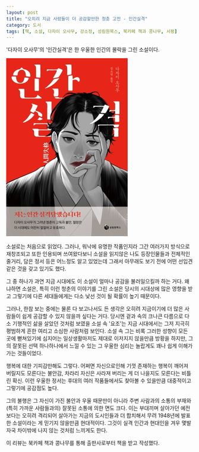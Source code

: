 ```yaml
---
layout: post
title: "오히려 지금 사람들이 더 공감할만한 청춘 고전 - 인간실격"
category: 도서
tags: [책, 소설, 다자이 오사무, 강소정, 성림원북스, 북카페 책과 콩나무, 서평]
---
```


'다자이 오사무'의
'인간실격'은
한 우울한 인간의 몰락을 그린 소설이다.

![표지](/images/no-longer-human-book-h480.jpg)

소설로는 처음으로 읽었다.
그러나, 워낙에 유명한 작품인지라 그간 여러가지 방식으로 재창조되고 또한 인용되며 쓰여왔다보니
소설을 읽지않은 나도 등장인물들과 전체적인 줄거리, 담은 정서 등은 어느정도 알고 있었는데
그래서 아무래도 보기 전에 어떤 선입견 같은 것을 갖고 있기도 했다.

그 중 하나가 과연 지금 시대에도 이 소설이 얼마나 공감을 불러일으킬까 하는 거다.
왜냐하면 소설은, 특히 이런 청춘의 이야기를 그린 소설은
당시의 시대상에 많은 영향을 받고
그렇기에 다른 세대들에게는 다소 낯선 것이 될 확률이 높기 때문이다.

그러나, 한참 보는 중에는 물론 다 보고나서도 든 생각은
오히려 지금이기에 더 많은 사람들이 쉽게 공감할 수 있지 않을까 싶다는 거다.
당시엔 겉과 속의 크나큰 다름으로 다소 기행적인 삶을 살았던 것처럼 보였을 소설 속 '요조'는
지금 시대에서는 그저 지극히 평범하게 흔한 여리고 소심한 사람처럼 보인다.
소설 속 그는 비록 그러한 성향이 모든 곳에 뻗쳐있기에 심지어는 일상생활마저도 제대로 이저지지 않을만큼 방황을 하지만,
그의 잘못된 선택 하나하나에서 느낄 수 있는 그 우울한 심리는 놀랍게도 꽤나 쉽게 이해가 가는 것들이었다.

행복에 대한 기피감만해도 그렇다.
어쩌면 자신으로인해 기껏 존재하는 행복이 깨어져 버릴지도 모른다는 불안감,
차라리 자신은 사라져 버리는 게 더 나을지도 모른다는 비틀린 확신.
이런 우울한 정서는 후대의 여러 작품들에서도 찾아볼 수 있을만큼 대중적이고
그렇기에 공감점도 높다.

그의 불행은 그 자신이 가진 불안과 우울 때문만이 아니라
주변 사람과의 소통의 부재와 (특히 가까운 사람들과의) 잘못된 소통에 의한 면도 크다.
이는 부대끼며 살아가던 예전보다는 오히려 격리되어 살아가는 지금의 도시인들과 더 합치해서
무려 1948년에 발표한 소설이라는 게 믿기지 않을만큼 현대적이다.
그것이 실격 인간과 현대인을 겨우 몇발자국 차이밖에 나지 않는 것처럼 느끼게도 한다.



<div class="im im-info">
이 리뷰는 북카페 책과 콩나무를 통해 출판사로부터 책을 받고 작성했다.
</div>
